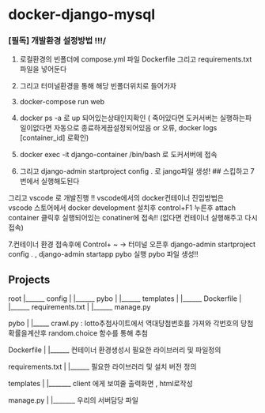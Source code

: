 # docker-django-mysql

### [필독] 개발환경 설정방법 !!!/



1. 로컬환경의 빈폴더에 compose.yml 파일 Dockerfile 그리고 requirements.txt 파일을 넣어둔다 

2. 그리고 터미널환경을 통해 해당 빈폴더위치로 들어가자  

3. docker-compose run web  

4. docker ps -a 로 up 되어있는상태인지확인 ( 죽어있다면 도커서버는 실행하는파일이없다면 자동으로 종료하게끔설정되어있음 or 오류, docker logs [container_id] 로확인)  

5. docker exec -it django-container /bin/bash 로 도커서버에 접속  

6. 그리고 django-admin startproject config .  로 jango파일 생성! ## 스킵하고 7번에서 실행해도된다  

그리고 vscode 로 개발진행 !! vscode에서의 docker컨테이너 진입방법은   
vscode 스토어에서 docker development 설치후 control+F1 누른후 attach container 클릭후 실행되어있는 conatiner에 접속!! (없다면 컨테이너 실행해주고 다시 접속)  

7.컨테이너 환경 접속후에 Control+ ~ -> 터미널 오픈후 django-admin startproject config .   ,   django-admin startapp pybo 실행  pybo 파일 생성!! 











## Projects

root
|______ config 
|
|______ pybo
|
|______ templates
|
|______ Dockerfile
|
|______ requirements.txt
|
|______ manage.py 



pybo
|
|_____ crawl.py : lotto추첨사이트에서 역대당첨번호를 가져와 각번호의 당첨확률을계산후 random.choice 함수를 통해 추첨


Dockerfile
|
|______  컨테이너 환경생성시 필요한 라이브러리 및 파일정의 

requirements.txt
|
|______  필요한 라이브러리 및 설치 버전 정의

templates
|
|_______  client 에게 보여줄 출력화면 , html로작성 

manage.py
|
|_______ 우리의 서버담당 파일






